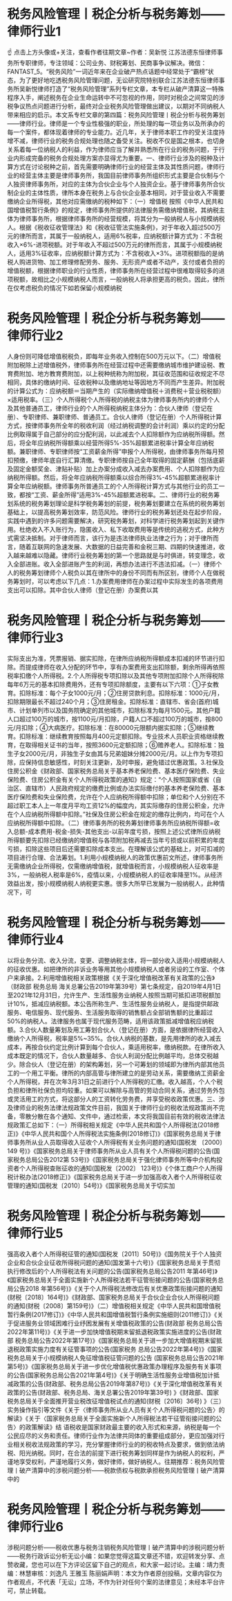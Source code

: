 # 税务风险管理丨税企分析与税务筹划——律师行业1

☝ 点击上方头像或+关注，查看作者往期文章~作者：吴新悦 江苏法德东恒律师事务所专职律师，专注领域：公司业务、财税筹划、民商事争议解决。微信：FANTAST_5。“税务风险”一词近年来在企业破产热点话题中经常处于“霸榜”状态，为了更好地吃透税务风险管理问题，无讼研究院特别联合江苏法德东恒律师事务所吴新悦律师打造了“税务风险管理”系列专栏文章，本专栏从破产清算这一特殊程序入手，阐述税务在企业生命运转中不可忽视的作用，同时对税企之间常见的涉税争议热点问题进行分析，最终对企业税务风险管理做出建议，以期对不同纳税人带来相应的启示。本文系专栏文章的第四篇：税务风险管理丨税企分析与税务筹划——律师行业。律师是一个专业性极强的职业，所处理的每一项业务以及所承办的每一个案件，都体现着律师的专业能力。近几年，关于律师本职工作的受关注度持增不减，律师行业的税务合规处理也随之备受关注。税收不仅是国之根本，也切身关系着每一位纳税人的利益，作为律师应当了解并熟悉所在行业的税务问题，于行业内形成完备的税务合规处理方案亦显得尤为重要。一、律师行业涉及的税种及计算方式在讨论税种之前，首先需要明确律师行业的经营主体及其性质问题，律师行业的经营主体主要是律师事务所，我国目前律师事务所组织形式主要是合伙制与个人独资律师事务所，对应的主体为合伙企业与个人独资企业。基于律师事务所合伙制企业的主体性质，律所本身在税务上与合伙企业基本相同，对于营业收入不需要缴纳企业所得税，其他对应需缴纳的税种如下：（一）增值税 按照《中华人民共和国增值税暂行条例》的规定，律师事务所提供的法律服务需缴纳增值税，其纳税主体为律师事务所，根据律师事务所的经营规模，将其分为一般纳税人与小规模纳税人。根据《税收征收管理法》和《税收征管法实施条例》，对于年收入超过500万元的律所而言，其属于一般纳税人，适用6%税率，应纳税额计算方式为：不含税收入×6%-进项税额。对于年收入不超过500万元的律所而言，其属于小规模纳税人，适用3%征收率，应纳税额计算方式为：不含税收入×3%。进项税额指的是纳税人购进货物、加工修理修配劳务、服务、无形资产或者不动产，支付或者负担的增值税额，根据律师职业的行业性质，律师事务所在经营过程中很难取得较多的进项税额，故相比之小规模纳税人而言，一般纳税人将承担更高的税负。因此，律所在仅考虑税负的情况下如若保留小规模纳税

# 税务风险管理丨税企分析与税务筹划——律师行业2

人身份则可降低增值税税负，即每年业务收入控制在500万元以下。（二）增值税附加税除上述增值税外，律师事务所在经营过程中还需要缴纳城市维护建设税、教育费附加、地方教育费附加，以上税种统称为附加税，其征收范围和征收规定不尽相同，具体的缴纳时间、征收税种以及缴纳地址等因地方不同而产生差异。附加税的计算公式为：应纳税额＝当期产生的（实际缴纳增值税＋消费税＋营业税税额）×适用税率。（三）个人所得税个人所得税的纳税主体为律师事务所内的律师个人及其他普通员工，律师行业的个人所得税纳税主体分为：合伙人律师（登记在册）、专职律师、兼职律师、普通员工。合伙人律师（登记在册）个人所得税计算方式，按律师事务所全年的税收利润（经过纳税调整的会计利润）乘以约定的分配比例取得属于自己部分的应分配利润，以此减去个人扣除额作为应纳税所得额。然后，将全年应纳税所得额乘以经营所得5%-35%超额累进税率计算全年应纳税额。兼职律师、专职律师按“工资薪金所得”申报个人所得税，由律师事务所每月预扣预缴，律师年底自行汇算清缴。专职律师按自己全年取得的固定薪酬（包括底薪及固定金额奖金、津贴补贴）加上办案分成收入减去办案费用、个人扣除额作为应纳税所得额。然后，将全年应纳税所得额乘以综合所得3%-45%超额累进税率计算全年应纳税额。律师事务所普通员工的个人所得税计算方式与其他行业的员工一致，都按“工资、薪金所得”适用3%-45%超额累进税率。二、律师行业的税务筹划系统的税务筹划理论是科学税务筹划的前提，税务筹划要建立在系统的税务筹划基础上，以提高税务筹划效率，防范风险。律师行业的税务筹划还处在起步阶段，实践中遇到的许多问题需要解决，研究税务筹划，对科学进行税务筹划起到关键作用。杜绝收入不入账行为，隐匿收入、私下收取费用等是传统的逃税方式，此种方式需坚决抵制。对于律师而言，该行为是违法律师执业法律之行为；对于律所而言，随着互联网的急速发展、大数据的日益完善和金税三期、四期的快速推进，收入越来越难以隐藏。律师行业税务筹划的第一个思路就是与时俱进，转变理念，收入全部进账。收入全部进账产生的利润，再想办法进行不违法扣减。（一）律师个人的税务筹划律师个人税负以其在律所中的身份不同而有所区别，律师个人在做税务筹划时，可以考虑以下几点：1.办案费用律师在办案过程中实际发生的各项费用支出可以扣除。其中合伙人律师（登记在册）办案费以其

# 税务风险管理丨税企分析与税务筹划——律师行业3

实际支出为准，凭票报销、据实扣除，在律所应纳税所得额成本扣减的环节进行扣除。而提成律师在收入分配的环节中，享有办案费用支出扣除额，剩余所得再依照税率扣缴个人所得税。2.个人所得税专项扣除以及其他专项附加扣除个人所得税除每年6万元的基本扣除费用外，还有专项扣除额度，主要有以下六项：①子女教育。扣除标准：每个子女1000元/月；②住房贷款利息。扣除标准：1000元/月，扣除期限最长不超过240个月；③住房租金。扣除标准：直辖市、省会(首府)城市、计划单列市以及国务院确定的其他城市，扣除标准为每月1500元。其他户籍人口超过100万的城市，按1100元/月扣除，户籍人口不超过100万的城市，按800元/月扣除；④大病医疗。扣除标准：在80000元限额内据实扣除；⑤继续教育。扣除标准：继续教育按照每月400元定额扣除。专业技术人员职业资格继续教育，在取得相关证书的当年，按照3600元定额扣除；⑥赡养老人。扣除标准：独生子女2000元/月，非独生子女由其与兄弟姐妹分摊2000元/月。以上作为专项扣除，应保持信息敏感性，时刻关注更新，及时申报，避免错过优惠政策。3.社保及住房公积金《财政部、国家税务总局关于基本养老保险费、基本医疗保险费、失业保险费、住房公积金有关个人所得税政策的通知》规定：“个人按照国家或省（自治区、直辖市）人民政府规定的缴费比例或办法实际缴付的基本养老保险费、基本医疗保险费和失业保险费，允许在个人应纳税所得额中扣除；单位和个人分别在不超过职工本人上一年度月平均工资12%的幅度内，其实际缴存的住房公积金，允许在个人应纳税所得额中扣除。”社保及住房公积金在规定的缴存比例内，均可在个人应纳税所得额中扣除。（二）律师事务所的税务筹划律师事务所应纳税所得额=收入总额-成本费用-税金-损失-其他支出-以前年度亏损，按照上述公式律所应纳税所得额要先扣除已经缴纳的增值税与各项附加税再减去当年亏损或以前积累的年度亏损，扣除这些项目后还需要扣除成本支出。在理解该公式的基础上，对可扣减的项目进行合理、合法筹划。1.利用小规模纳税人的政策优惠前文所述，律师事务所无需缴纳企业所得税，仅需缴纳增值税，就增值税而言，小规模纳税人征收率是3%，一般纳税人税率是6%，疫情以来，小规模纳税人的征收率降至1%。从经济效益出发，按小规模纳税人纳税更实惠。很多大所早已发展为一般纳税人，此种情况下，可

# 税务风险管理丨税企分析与税务筹划——律师行业4

以将业务分流、收入分流，变更、调整纳税主体，将一部分收入适用小规模纳税人的征收优惠。如把律所的非诉业务等用其他小规模纳税人或者另设的工作室、个体户来承接。2.利用增值税相关政策根据《关于深化增值税改革有关政策的公告》（财政部 税务总局 海关总署公告2019年第39号）第七条规定，自2019年4月1日至2021年12月31日，允许生产、生活性服务业纳税人按照当期可抵扣进项税额加计10%，抵减应纳税额。本公告所称生产、生活性服务业纳税人，是指提供邮政服务、电信服务、现代服务、生活服务取得的销售额占全部销售额的比重超过50%的纳税人。法律服务也属于现代服务范畴，适用该政策抵减增值税应纳税额。3.合伙人数量筹划及用工筹划合伙人（登记在册）方面，是依据律所经营收入缴纳个人所得税，税率是5%~35%。合伙人纳税的基数，是先用律所的收入减去成本，再按合伙约定比例计算到每个合伙人，乘适用税率，缴纳税款。在律所收入成本既定的情况下，合伙人数量越多、合伙人利润分配比例越平均，总体交税越少。除合伙人（登记在册）的架构筹划，另一个可筹划的领域即为律所内部其他员工的一个用工平衡。律所的内部高管与律所建立的是劳动关系，需要缴纳工资薪金个人所得税，并在次年3月31日之前进行个人所得税的汇缴。收入越高，个人个税负担和律所社保负担均较重。如果可以解除与高管的劳动合同关系，通过劳务外包或灵活用工的方式，将这部分人的工资转化劳务费，并享受税收政策优惠。三、涉及律师业的税务法律法规政策文件目前，我国关于律师行业的税收法规政策尚不完备，零散分散在各个通知、文件中，通过检索，本文将我国目前有效的税收法律法规政策汇总如下：（一）所得税相关规定《中华人民共和国个人所得税法(2018修正)》《中华人民共和国个人所得税法实施条例(2018修订)》《国家税务总局关于律师事务所从业人员取得收入征收个人所得税有关业务问题的通知(国税发 〔2000〕149 号)》《国家税务总局关于律师事务所从业人员有关个人所得税问题的公告(国家税务总局公告2012第 53号)》《国家税务总局关于强化律师事务所等中介机构投资者个人所得税查账征收的通知(国税发〔2002〕 123号)》《个体工商户个人所得税计税办法(2018修正)》《国家税务总局关于进一步加强高收入者个人所得税征收管理的通知(国税发〔2010〕54号)》《国家税务总局关于切实加

# 税务风险管理丨税企分析与税务筹划——律师行业5

强高收入者个人所得税征管的通知(国税发〔2011〕50号)》《国务院关于个人独资企业和合伙企业征收所得税问题的通知(国发第十六号)》《国家税务总局关于贯彻执行修改后的个人所得税法有关问题的公告(国家税务总局公告2011 年第46号)》《国家税务总局关于全面实施新个人所得税法若干征管衔接问题的公告(国家税务总局公告2018 年第56号)》《关于个人所得税法修改后有关优惠政策衔接问题的通知(财税〔2018〕164号)》《财政部、国家税务总局关于合伙企业合伙人所得税问题的通知(财税〔2008〕第159号)》（二）增值税相关规定《中华人民共和国增值税暂行条例(2017修订)》《中华人民共和国增值税暂行条例实施细则(2011修订)》《关于促进服务业领域困难行业纾困发展有关增值税政策的公告(财政部 税务总局公告2022年第11号)》《关于进一步加快增值税期末留抵退税政策实施进度的公告(财政部 税务总局公告2022年第17号)》《国家税务总局关于进一步加大增值税期末留抵退税政策实施力度有关征管事项的公告(国家税务 总局公告2022年第4号)》《国家税务总局关于小规模纳税人免征增值税征管问题的公告 (国家税务总局公告2021年第5号)》《国家税务总局关于进一步优化增值税优惠政策办理程序及服务有关事项的公告(国家税务总局公告2021年第4号)》《关于明确生活性服务业增值税加计抵减政策的公告(财政部、税务总局公告2019年第87号)》《关于深化增值税改革有关政策的公告(财政部、税务总局、海关总署公告2019年第39号) 》《财政部、国家税务总局关于全面推开营业税改征增值税试点的通知(财税〔2016〕36号) 》（三）实务操作指引等文件《关于〈律师事务所从业人员有关个人所得税问题的公告〉的解读》《关于〈国家税务总局关于全面实施新个人所得税法若干征管衔接问题的公告〉的政策解读》结 语税收是国家财政最主要的收入形式和来源，纳税是每一个公民应尽的义务和责任。律师行业作为法律共同体的重要组成部分，更应加强对行业相关税收法规政策的学习，充分掌握律师行业的的税收特点及要求，做到依法纳税、阳光纳税。同时，在合法的前提下进行税务筹划同样是作为纳税人的权利，严谨地享受权利，严谨地履行义务，做好律师，做好纳税人。往期推荐：税务风险管理丨破产清算中的涉税问题分析——税款债权与税款承担税务风险管理丨破产清算中的

# 税务风险管理丨税企分析与税务筹划——律师行业6

涉税问题分析——税收优惠与税务注销税务风险管理丨破产清算中的涉税问题分析——税务行政诉讼分析无讼小编：如果您觉得这篇文章还不错，欢迎转发分享、点赞收藏，您也可以在下方评论区留下自己的观点，和大家一起讨论。主编：靖力责编：林慧审核：刘逸凡 王雅玉 陈丽娟声明：本文为作者原创投稿，文章内容仅为作者观点，不代表「无讼」立场，不作为针对任何个案的法律意见；未经本平台许可，禁止转载。

